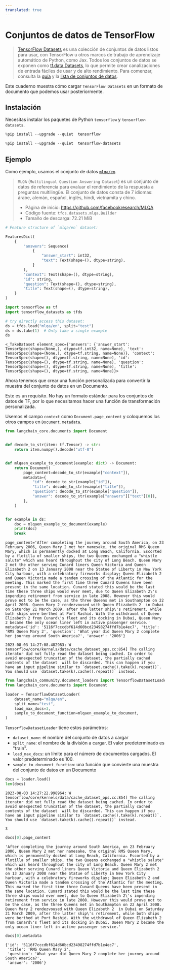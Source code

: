 ```yaml
---
translated: true
---
```


# Conjuntos de datos de TensorFlow

>[TensorFlow Datasets](https://www.tensorflow.org/datasets) es una colección de conjuntos de datos listos para usar, con TensorFlow u otros marcos de trabajo de aprendizaje automático de Python, como Jax. Todos los conjuntos de datos se exponen como [tf.data.Datasets](https://www.tensorflow.org/api_docs/python/tf/data/Dataset), lo que permite crear canalizaciones de entrada fáciles de usar y de alto rendimiento. Para comenzar, consulta la [guía](https://www.tensorflow.org/datasets/overview) y la [lista de conjuntos de datos](https://www.tensorflow.org/datasets/catalog/overview#all_datasets).

Este cuaderno muestra cómo cargar `TensorFlow Datasets` en un formato de documento que podemos usar posteriormente.

## Instalación

Necesitas instalar los paquetes de Python `tensorflow` y `tensorflow-datasets`.

```python
%pip install --upgrade --quiet  tensorflow
```

```python
%pip install --upgrade --quiet  tensorflow-datasets
```

## Ejemplo

Como ejemplo, usamos el conjunto de datos [`mlqa/en`](https://www.tensorflow.org/datasets/catalog/mlqa#mlqaen).

>`MLQA` (`Multilingual Question Answering Dataset`) es un conjunto de datos de referencia para evaluar el rendimiento de la respuesta a preguntas multilingüe. El conjunto de datos consta de 7 idiomas: árabe, alemán, español, inglés, hindi, vietnamita y chino.
>
>- Página de inicio: https://github.com/facebookresearch/MLQA
>- Código fuente: `tfds.datasets.mlqa.Builder`
>- Tamaño de descarga: 72.21 MiB

```python
# Feature structure of `mlqa/en` dataset:

FeaturesDict(
    {
        "answers": Sequence(
            {
                "answer_start": int32,
                "text": Text(shape=(), dtype=string),
            }
        ),
        "context": Text(shape=(), dtype=string),
        "id": string,
        "question": Text(shape=(), dtype=string),
        "title": Text(shape=(), dtype=string),
    }
)
```

```python
import tensorflow as tf
import tensorflow_datasets as tfds
```

```python
# try directly access this dataset:
ds = tfds.load("mlqa/en", split="test")
ds = ds.take(1)  # Only take a single example
ds
```

```output
<_TakeDataset element_spec={'answers': {'answer_start': TensorSpec(shape=(None,), dtype=tf.int32, name=None), 'text': TensorSpec(shape=(None,), dtype=tf.string, name=None)}, 'context': TensorSpec(shape=(), dtype=tf.string, name=None), 'id': TensorSpec(shape=(), dtype=tf.string, name=None), 'question': TensorSpec(shape=(), dtype=tf.string, name=None), 'title': TensorSpec(shape=(), dtype=tf.string, name=None)}>
```

Ahora tenemos que crear una función personalizada para convertir la muestra del conjunto de datos en un Documento.

Este es un requisito. No hay un formato estándar para los conjuntos de datos de TF, por lo que necesitamos hacer una función de transformación personalizada.

Usemos el campo `context` como `Document.page_content` y coloquemos los otros campos en `Document.metadata`.

```python
from langchain_core.documents import Document


def decode_to_str(item: tf.Tensor) -> str:
    return item.numpy().decode("utf-8")


def mlqaen_example_to_document(example: dict) -> Document:
    return Document(
        page_content=decode_to_str(example["context"]),
        metadata={
            "id": decode_to_str(example["id"]),
            "title": decode_to_str(example["title"]),
            "question": decode_to_str(example["question"]),
            "answer": decode_to_str(example["answers"]["text"][0]),
        },
    )


for example in ds:
    doc = mlqaen_example_to_document(example)
    print(doc)
    break
```

```output
page_content='After completing the journey around South America, on 23 February 2006, Queen Mary 2 met her namesake, the original RMS Queen Mary, which is permanently docked at Long Beach, California. Escorted by a flotilla of smaller ships, the two Queens exchanged a "whistle salute" which was heard throughout the city of Long Beach. Queen Mary 2 met the other serving Cunard liners Queen Victoria and Queen Elizabeth 2 on 13 January 2008 near the Statue of Liberty in New York City harbour, with a celebratory fireworks display; Queen Elizabeth 2 and Queen Victoria made a tandem crossing of the Atlantic for the meeting. This marked the first time three Cunard Queens have been present in the same location. Cunard stated this would be the last time these three ships would ever meet, due to Queen Elizabeth 2\'s impending retirement from service in late 2008. However this would prove not to be the case, as the three Queens met in Southampton on 22 April 2008. Queen Mary 2 rendezvoused with Queen Elizabeth 2  in Dubai on Saturday 21 March 2009, after the latter ship\'s retirement, while both ships were berthed at Port Rashid. With the withdrawal of Queen Elizabeth 2 from Cunard\'s fleet and its docking in Dubai, Queen Mary 2 became the only ocean liner left in active passenger service.' metadata={'id': '5116f7cccdbf614d60bcd23498274ffd7b1e4ec7', 'title': 'RMS Queen Mary 2', 'question': 'What year did Queen Mary 2 complete her journey around South America?', 'answer': '2006'}

2023-08-03 14:27:08.482983: W tensorflow/core/kernels/data/cache_dataset_ops.cc:854] The calling iterator did not fully read the dataset being cached. In order to avoid unexpected truncation of the dataset, the partially cached contents of the dataset  will be discarded. This can happen if you have an input pipeline similar to `dataset.cache().take(k).repeat()`. You should use `dataset.take(k).cache().repeat()` instead.
```

```python
from langchain_community.document_loaders import TensorflowDatasetLoader
from langchain_core.documents import Document

loader = TensorflowDatasetLoader(
    dataset_name="mlqa/en",
    split_name="test",
    load_max_docs=3,
    sample_to_document_function=mlqaen_example_to_document,
)
```

`TensorflowDatasetLoader` tiene estos parámetros:
- `dataset_name`: el nombre del conjunto de datos a cargar
- `split_name`: el nombre de la división a cargar. El valor predeterminado es "train".
- `load_max_docs`: un límite para el número de documentos cargados. El valor predeterminado es 100.
- `sample_to_document_function`: una función que convierte una muestra del conjunto de datos en un Documento

```python
docs = loader.load()
len(docs)
```

```output
2023-08-03 14:27:22.998964: W tensorflow/core/kernels/data/cache_dataset_ops.cc:854] The calling iterator did not fully read the dataset being cached. In order to avoid unexpected truncation of the dataset, the partially cached contents of the dataset  will be discarded. This can happen if you have an input pipeline similar to `dataset.cache().take(k).repeat()`. You should use `dataset.take(k).cache().repeat()` instead.
```

```output
3
```

```python
docs[0].page_content
```

```output
'After completing the journey around South America, on 23 February 2006, Queen Mary 2 met her namesake, the original RMS Queen Mary, which is permanently docked at Long Beach, California. Escorted by a flotilla of smaller ships, the two Queens exchanged a "whistle salute" which was heard throughout the city of Long Beach. Queen Mary 2 met the other serving Cunard liners Queen Victoria and Queen Elizabeth 2 on 13 January 2008 near the Statue of Liberty in New York City harbour, with a celebratory fireworks display; Queen Elizabeth 2 and Queen Victoria made a tandem crossing of the Atlantic for the meeting. This marked the first time three Cunard Queens have been present in the same location. Cunard stated this would be the last time these three ships would ever meet, due to Queen Elizabeth 2\'s impending retirement from service in late 2008. However this would prove not to be the case, as the three Queens met in Southampton on 22 April 2008. Queen Mary 2 rendezvoused with Queen Elizabeth 2  in Dubai on Saturday 21 March 2009, after the latter ship\'s retirement, while both ships were berthed at Port Rashid. With the withdrawal of Queen Elizabeth 2 from Cunard\'s fleet and its docking in Dubai, Queen Mary 2 became the only ocean liner left in active passenger service.'
```

```python
docs[0].metadata
```

```output
{'id': '5116f7cccdbf614d60bcd23498274ffd7b1e4ec7',
 'title': 'RMS Queen Mary 2',
 'question': 'What year did Queen Mary 2 complete her journey around South America?',
 'answer': '2006'}
```
